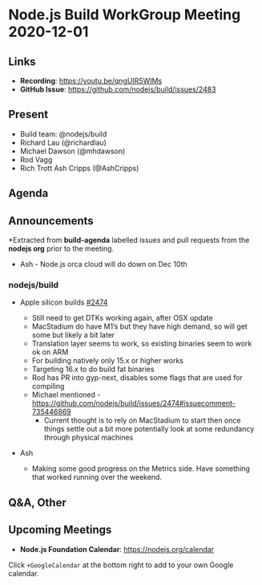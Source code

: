 # Node.js  Build WorkGroup Meeting 2020-12-01

## Links

* **Recording**: https://youtu.be/qngUIR5WIMs 
* **GitHub Issue**: https://github.com/nodejs/build/issues/2483

## Present

* Build team: @nodejs/build
* Richard Lau (@richardlau)
* Michael Dawson (@mhdawson)
* Rod Vagg
* Rich Trott
Ash Cripps (@AshCripps)
## Agenda

## Announcements
 
*Extracted from **build-agenda** labelled issues and pull requests from the **nodejs org** prior to the meeting.

* Ash - Node.js orca cloud will do down on Dec 10th

### nodejs/build

* Apple silicon builds [#2474](https://github.com/nodejs/build/issues/2474)
  * Still need to get DTKs working again, after OSX update
  * MacStadium do have M1’s but they have high demand, so will get some but likely a bit later
  * Translation layer seems to work, so existing binaries seem to work ok on ARM
  * For building natively only 15.x or higher works
  * Targeting 16.x to do build fat binaries
  * Rod has PR into gyp-next, disables some flags that are used for compiling
  * Michael mentioned - https://github.com/nodejs/build/issues/2474#issuecomment-735446869
     * Current thought is to rely on MacStadium to start then once things settle out a bit more
       potentially look at some redundancy through physical machines

* Ash
  * Making some good progress on the Metrics side. Have something that worked running over
    the weekend.

## Q&A, Other


## Upcoming Meetings


* **Node.js Foundation Calendar**: https://nodejs.org/calendar


Click `+GoogleCalendar` at the bottom right to add to your own Google calendar.
